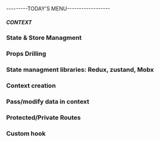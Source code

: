 ---------TODAY'S MENU------------------

##### CONTEXT

### State & Store Managment

### Props Drilling

### State managment libraries: Redux, zustand, Mobx

### Context creation

### Pass/modify data in context

### Protected/Private Routes

### Custom hook
